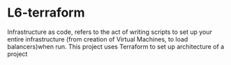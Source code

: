 # L6-terraform
Infrastructure as code, refers to the act of writing scripts to set up your entire infrastructure (from creation of Virtual Machines, to load balancers)when run. This project uses Terraform to set up architecture of a project

